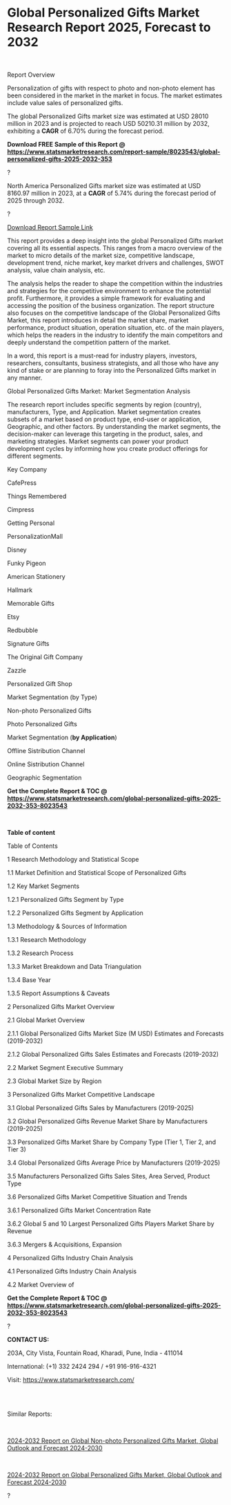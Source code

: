 <h1>Global Personalized Gifts Market Research Report 2025, Forecast to 2032</h1><br/><p>Report Overview</p>
 
 
 
 <p>Personalization of gifts with respect to photo and non-photo element has been considered in the market in the market in focus. The market estimates include value sales of personalized gifts.</p>
 
 
 
 <p>The global Personalized Gifts market size was estimated at USD 28010 million in 2023 and is projected to reach USD 50210.31 million by 2032, exhibiting a <strong>CAGR</strong> of 6.70% during the forecast period.</p>
 
 
 
 <div><b>Download FREE Sample of this Report @ <a href="https://www.statsmarketresearch.com/download-free-sample/8023543/global-personalized-gifts-2025-2032-353">https://www.statsmarketresearch.com/report-sample/8023543/global-personalized-gifts-2025-2032-353</a></b></div>
 
 
 
 <p>? </p>
 
 
 
 <p>North America Personalized Gifts market size was estimated at USD 8160.97 million in 2023, at a <strong>CAGR</strong> of 5.74% during the forecast period of 2025 through 2032.</p>
 
 
 
 <p>? </p>
 
 
 
 <p><a href="https://www.statsmarketresearch.com/download-free-sample/8023543/global-personalized-gifts-2025-2032-353">Download Report Sample Link</a></p>
 
 
 
 <p>This report provides a deep insight into the global Personalized Gifts market covering all its essential aspects. This ranges from a macro overview of the market to micro details of the market size, competitive landscape, development trend, niche market, key market drivers and challenges, SWOT analysis, value chain analysis, etc.</p>
 
 
 
 <p>The analysis helps the reader to shape the competition within the industries and strategies for the competitive environment to enhance the potential profit. Furthermore, it provides a simple framework for evaluating and accessing the position of the business organization. The report structure also focuses on the competitive landscape of the Global Personalized Gifts Market, this report introduces in detail the market share, market performance, product situation, operation situation, etc. of the main players, which helps the readers in the industry to identify the main competitors and deeply understand the competition pattern of the market.</p>
 
 
 
 <p>In a word, this report is a must-read for industry players, investors, researchers, consultants, business strategists, and all those who have any kind of stake or are planning to foray into the Personalized Gifts market in any manner.</p>
 
 
 
 <p>Global Personalized Gifts Market: Market Segmentation Analysis</p>
 
 
 
 <p>The research report includes specific segments by region (country), manufacturers, Type, and Application. Market segmentation creates subsets of a market based on product type, end-user or application, Geographic, and other factors. By understanding the market segments, the decision-maker can leverage this targeting in the product, sales, and marketing strategies. Market segments can power your product development cycles by informing how you create product offerings for different segments.</p>
 
 
 
 <p>Key Company</p>
 
 
 
 <p>CafePress</p>
 
 
 
 <p>Things Remembered</p>
 
 
 
 <p>Cimpress</p>
 
 
 
 <p>Getting Personal</p>
 
 
 
 <p>PersonalizationMall</p>
 
 
 
 <p>Disney</p>
 
 
 
 <p>Funky Pigeon</p>
 
 
 
 <p>American Stationery</p>
 
 
 
 <p>Hallmark</p>
 
 
 
 <p>Memorable Gifts</p>
 
 
 
 <p>Etsy</p>
 
 
 
 <p>Redbubble</p>
 
 
 
 <p>Signature Gifts</p>
 
 
 
 <p>The Original Gift Company</p>
 
 
 
 <p>Zazzle</p>
 
 
 
 <p>Personalized Gift Shop</p>
 
 
 
 <p>Market Segmentation (by Type)</p>
 
 
 
 <p>Non-photo Personalized Gifts</p>
 
 
 
 <p>Photo Personalized Gifts</p>
 
 
 
 <p>Market Segmentation (<strong>by Application</strong>)</p>
 
 
 
 <p>Offline Sistribution Channel</p>
 
 
 
 <p>Online Sistribution Channel</p>
 
 
 
 <p>Geographic Segmentation</p>
 
 
 
 <div><b>Get the Complete Report & TOC @ <a href="https://www.statsmarketresearch.com/global-personalized-gifts-2025-2032-353-8023543">https://www.statsmarketresearch.com/global-personalized-gifts-2025-2032-353-8023543</a></b></div>
 
 
 
 <p><br />
 
 <b>Table of content</b></p>
 
 
 
 <p>Table of Contents<br />
 
 1 Research Methodology and Statistical Scope<br />
 
 1.1 Market Definition and Statistical Scope of Personalized Gifts<br />
 
 1.2 Key Market Segments<br />
 
 1.2.1 Personalized Gifts Segment by Type<br />
 
 1.2.2 Personalized Gifts Segment by Application<br />
 
 1.3 Methodology & Sources of Information<br />
 
 1.3.1 Research Methodology<br />
 
 1.3.2 Research Process<br />
 
 1.3.3 Market Breakdown and Data Triangulation<br />
 
 1.3.4 Base Year<br />
 
 1.3.5 Report Assumptions & Caveats<br />
 
 2 Personalized Gifts Market Overview<br />
 
 2.1 Global Market Overview<br />
 
 2.1.1 Global Personalized Gifts Market Size (M USD) Estimates and Forecasts (2019-2032)<br />
 
 2.1.2 Global Personalized Gifts Sales Estimates and Forecasts (2019-2032)<br />
 
 2.2 Market Segment Executive Summary<br />
 
 2.3 Global Market Size by Region<br />
 
 3 Personalized Gifts Market Competitive Landscape<br />
 
 3.1 Global Personalized Gifts Sales by Manufacturers (2019-2025)<br />
 
 3.2 Global Personalized Gifts Revenue Market Share by Manufacturers (2019-2025)<br />
 
 3.3 Personalized Gifts Market Share by Company Type (Tier 1, Tier 2, and Tier 3)<br />
 
 3.4 Global Personalized Gifts Average Price by Manufacturers (2019-2025)<br />
 
 3.5 Manufacturers Personalized Gifts Sales Sites, Area Served, Product Type<br />
 
 3.6 Personalized Gifts Market Competitive Situation and Trends<br />
 
 3.6.1 Personalized Gifts Market Concentration Rate<br />
 
 3.6.2 Global 5 and 10 Largest Personalized Gifts Players Market Share by Revenue<br />
 
 3.6.3 Mergers & Acquisitions, Expansion<br />
 
 4 Personalized Gifts Industry Chain Analysis<br />
 
 4.1 Personalized Gifts Industry Chain Analysis<br />
 
 4.2 Market Overview of</p>
 
 
 
 <div><b>Get the Complete Report & TOC @ <a href="https://www.statsmarketresearch.com/global-personalized-gifts-2025-2032-353-8023543">https://www.statsmarketresearch.com/global-personalized-gifts-2025-2032-353-8023543</a></b></div>
 
 
 
 <p>? </p>
 
 
 
 <p><b>CONTACT US:</b><br />
 
 203A, City Vista, Fountain Road, Kharadi, Pune, India - 411014<br />
 
 International: (+1) 332 2424 294 / +91 916-916-4321<br />
 
 Visit: <a href="https://www.statsmarketresearch.com/">https://www.statsmarketresearch.com/</a><br />
 
 <br />
 
 <br />
 
 Similar Reports:<br />
 
 <br />
 
 <a href="https://www.statsmarketresearch.com/global-on-nonphoto-personalized-gifts-forecast-2024-2032-2024-2030-405-7940187">2024-2032 Report on Global Non-photo Personalized Gifts Market, Global Outlook and Forecast 2024-2030</a><br />
 
 <br />
 
 <a href="https://www.statsmarketresearch.com/global-on-personalized-gifts-forecast-2024-2032-2024-2030-378-7940188">2024-2032 Report on Global Personalized Gifts Market, Global Outlook and Forecast 2024-2030</a><br />
 
 ? </p>